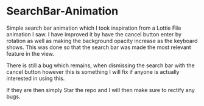 # SearchBar-Animation

Simple search bar animation which I took inspiration from a Lottie File animation I saw. I have improved it by have the cancel
button enter by rotation as well as making the background opacity increase as the keyboard shows. This was done so that
the search bar was made the most relevant feature in the view.

There is still a bug which remains, when dismissing the search bar with the cancel button however this is something I will fix
if anyone is actually interested in using this. 

If they are then simply Star the repo and I will then make sure to rectify any bugs.

